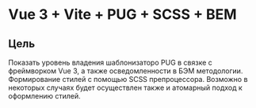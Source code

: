 # Vue 3 + Vite + PUG + SCSS + BEM

## Цель
Показать уровень владения шаблонизаторо PUG в связке с фреймворком Vue 3, а также осведомленности в БЭМ методологии. Формирование стилей с помощью SCSS препроцессора. Возможно в некоторых случаях будет осуществлен также и атомарный подход к оформлению стилей.
